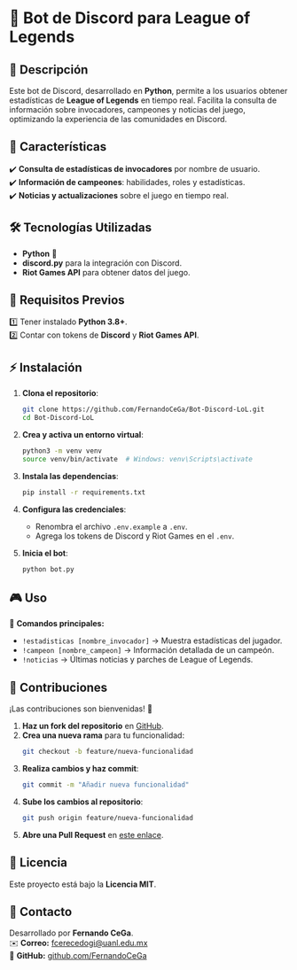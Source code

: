 # 🤖 Bot de Discord para League of Legends


## 📌 Descripción  
Este bot de Discord, desarrollado en **Python**, permite a los usuarios obtener estadísticas de **League of Legends** en tiempo real. Facilita la consulta de información sobre invocadores, campeones y noticias del juego, optimizando la experiencia de las comunidades en Discord.  

## 🚀 Características  
✔️ **Consulta de estadísticas de invocadores** por nombre de usuario.  
✔️ **Información de campeones**: habilidades, roles y estadísticas.  
✔️ **Noticias y actualizaciones** sobre el juego en tiempo real.  

## 🛠️ Tecnologías Utilizadas  
- **Python** 🐍  
- **discord.py** para la integración con Discord.  
- **Riot Games API** para obtener datos del juego.  

## 🔧 Requisitos Previos  
1️⃣ Tener instalado **Python 3.8+**.  
2️⃣ Contar con tokens de **Discord** y **Riot Games API**.  

## ⚡ Instalación  
1. **Clona el repositorio**:  
   ```bash
   git clone https://github.com/FernandoCeGa/Bot-Discord-LoL.git
   cd Bot-Discord-LoL
   ```
2. **Crea y activa un entorno virtual**:  
   ```bash
   python3 -m venv venv
   source venv/bin/activate  # Windows: venv\Scripts\activate
   ```
3. **Instala las dependencias**:  
   ```bash
   pip install -r requirements.txt
   ```
4. **Configura las credenciales**:  
   - Renombra el archivo `.env.example` a `.env`.  
   - Agrega los tokens de Discord y Riot Games en el `.env`.  

5. **Inicia el bot**:  
   ```bash
   python bot.py
   ```

## 🎮 Uso  
📌 **Comandos principales:**  
- `!estadisticas [nombre_invocador]` → Muestra estadísticas del jugador.  
- `!campeon [nombre_campeon]` → Información detallada de un campeón.  
- `!noticias` → Últimas noticias y parches de League of Legends.  

## 🤝 Contribuciones  
¡Las contribuciones son bienvenidas! 🚀  

1. **Haz un fork del repositorio** en [GitHub](https://github.com/FernandoCeGa/Bot-Discord-LoL/fork).  
2. **Crea una nueva rama** para tu funcionalidad:  
   ```bash
   git checkout -b feature/nueva-funcionalidad
   ```
3. **Realiza cambios y haz commit**:  
   ```bash
   git commit -m "Añadir nueva funcionalidad"
   ```
4. **Sube los cambios al repositorio**:  
   ```bash
   git push origin feature/nueva-funcionalidad
   ```
5. **Abre una Pull Request** en [este enlace](https://github.com/FernandoCeGa/Bot-Discord-LoL/pulls).  

## 📜 Licencia  
Este proyecto está bajo la **Licencia MIT**.

## 📩 Contacto  
Desarrollado por **Fernando CeGa**.  
✉️ **Correo:** [fcerecedogi@uanl.edu.mx](mailto:fcerecedogi@uanl.edu.mx)  
🔗 **GitHub:** [github.com/FernandoCeGa](https://github.com/FernandoCeGa)

